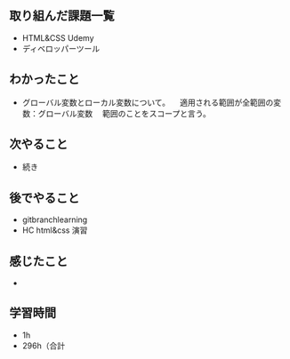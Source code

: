 ## 取り組んだ課題一覧
- HTML&CSS Udemy
- ディベロッパーツール
## わかったこと
- グローバル変数とローカル変数について。
　適用される範囲が全範囲の変数：グローバル変数
　範囲のことをスコープと言う。
## 次やること
- 続き
## 後でやること
- gitbranchlearning
- HC html&css 演習
## 感じたこと
- 
## 学習時間
- 1h
- 296h（合計